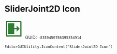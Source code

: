 # SliderJoint2D Icon
![](/img/SliderJoint2D%20Icon.png)
GUID: `-8350450766395354914`
```
EditorGUIUtility.IconContent("SliderJoint2D Icon")
```
